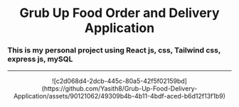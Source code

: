 <h1 align="center"><b>Grub Up Food Order and Delivery Application</b></h1>
<h3>This is my personal project using React js, css, Tailwind css, express js, mySQL</h3>
<hr/>
<p align="center">
  ![c2d068d4-2dcb-445c-80a5-42f5f02159bd](https://github.com/Yasith8/Grub-Up-Food-Delivery-Application/assets/90121062/49309b4b-4b11-4bdf-aced-b6d12f13f1b9)
</p>
